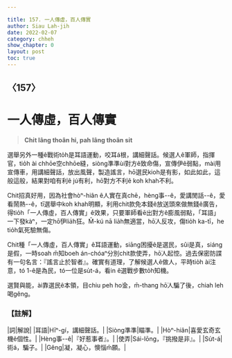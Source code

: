 ```yaml
---

title: 157. 一人傳虛，百人傳實
author: Siau Lah-jih
date: 2022-02-07
category: chheh
show_chapter: 0
layout: post
toc: true
---
```

  
## 〈157〉
# 一人傳虛，百人傳實
>**Chi̍t lâng thoân hi, pah lâng thoân si̍t**

選舉另外一種ê戰術to̍h是耳語運動，咬耳á根，講細聲話。候選人ê軍師，指揮官，tio̍h ài chhōe空chhōe縫，siòng準準ùi對方ê致命傷，宣傳伊ê弱點，mài用宣傳車，用講細聲話，放出風聲，製造謠言，hō͘選民kioh是有影，如此如此，這般這般，結果對咱有利ê jú有利，hō͘對方不利ê koh khah不利。

Chit招真好用，因為社會hòⁿ-hiân ê人實在真chē，hèng事--ê，愛講閒話--ê，愛看鬧熱--ê，tī選舉中koh khah明顯，利用chit款免本錢ê放送頭來做無錢ê廣告，得tio̍h「一人傳虛，百人傳實」ê效果，只要軍師看ē出對方ê膨風弱點，「耳語」一下發kàⁿ，一定hō͘伊lia̍h狂。M̄-kú nā lia̍h無適當，hō͘人反攻，傷tio̍h ka-tī，he tio̍h氣死驗無傷。

Chit種「一人傳虛，百人傳實」ê耳語運動，siāng困擾ê是選民，sûi是真，siáng是假，一時soah m̄知boeh án-chóaⁿ分別chit款使弄，hō͘人起悾。過去保密防諜有一句名言：『謠言止於智者』。確實有道理，了解候選人ê做人，平時tio̍h ài注意，tó 1-ê是為民，tó一位是su̍t-á，看in ê選戰步數to̍h知機。

選賢與能，ài靠選民ê本領，目chiu peh ho͘金，m̄-thang hō͘人騙了後，chiah leh喝gêng。 

### 【註解】

|詞|解說|
|耳語|Hīⁿ-gí，講細聲話。|
|Siòng準準|瞄準。|
|Hòⁿ-hiân|喜愛玄奇玄機ê個性。|
|Hèng事--ê|『好惹事者』。|
|使弄|Sái-lōng，『挑撥是非』。|
|Su̍t-á|術á，騙子。|
|Gêng|凝，凝心，懊惱m̄願。|
